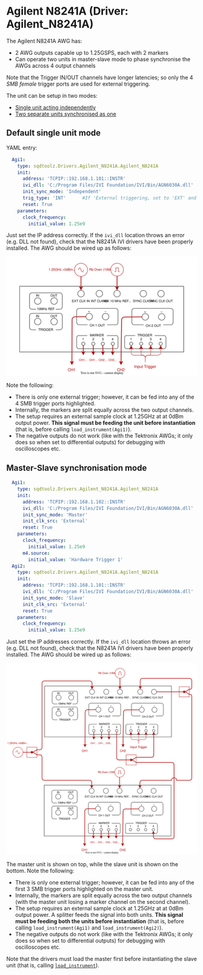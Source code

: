 # Agilent N8241A (Driver: Agilent_N8241A)

The Agilent N8241A AWG has:
- 2 AWG outputs capable up to 1.25GSPS, each with 2 markers
- Can operate two units in master-slave mode to phase synchronise the AWGs across 4 output channels

Note that the Trigger IN/OUT channels have longer latencies; so only the 4 *SMB female* trigger ports are used for external triggering.

The unit can be setup in two modes:
- [Single unit acting independently](#default-single-unit-mode)
- [Two separate units synchronised as one](#master-slave-synchronisation-mode)


## Default single unit mode

YAML entry:

```yaml
  Agi1:
    type: sqdtoolz.Drivers.Agilent_N8241A.Agilent_N8241A
    init:
      address: 'TCPIP::192.168.1.101::INSTR'
      ivi_dll: 'C:/Program Files/IVI Foundation/IVI/Bin/AGN6030A.dll'
      init_sync_mode: 'Independent'
      trig_type: 'INT'      #If 'External triggering, set to 'EXT' and trigger via any of the trigger Ports (1,2,3 or 4)
      reset: True
    parameters:
      clock_frequency:
        initial_value: 1.25e9
```

Just set the IP address correctly. If the `ivi_dll` location throws an error (e.g. DLL not found), check that the N8241A IVI drivers have been properly installed. The AWG should be wired up as follows:

![My Diagram3](Agilent_N8241A_indep.drawio.svg)

Note the following:

- There is only one external trigger; however, it can be fed into any of the 4 SMB trigger ports highlighted.
- Internally, the markers are split equally across the two output channels.
- The setup requires an external sample clock at 1.25GHz at at 0dBm output power. **This signal must be feeding the unit before instantiation** (that is, before calling `load_instrument(Agi1)`).
- The negative outputs do not work (like with the Tektronix AWGs; it only does so when set to differential outputs) for debugging with oscilloscopes etc.


## Master-Slave synchronisation mode

```yaml
  Agi1:
    type: sqdtoolz.Drivers.Agilent_N8241A.Agilent_N8241A
    init:
      address: 'TCPIP::192.168.1.102::INSTR'
      ivi_dll: 'C:/Program Files/IVI Foundation/IVI/Bin/AGN6030A.dll'
      init_sync_mode: 'Master'
      init_clk_src: 'External'
      reset: True
    parameters:
      clock_frequency:
        initial_value: 1.25e9
      m4.source:
        initial_value: 'Hardware Trigger 1'
  Agi2:
    type: sqdtoolz.Drivers.Agilent_N8241A.Agilent_N8241A
    init:
      address: 'TCPIP::192.168.1.101::INSTR'
      ivi_dll: 'C:/Program Files/IVI Foundation/IVI/Bin/AGN6030A.dll'
      init_sync_mode: 'Slave'
      init_clk_src: 'External'
      reset: True
    parameters:
      clock_frequency:
        initial_value: 1.25e9
```

Just set the IP addresses correctly. If the `ivi_dll` location throws an error (e.g. DLL not found), check that the N8241A IVI drivers have been properly installed. The AWG should be wired up as follows:

![My Diagram3](Agilent_N8241A_MS.drawio.svg)

The master unit is shown on top, while the slave unit is shown on the bottom. Note the following:

- There is only one external trigger; however, it can be fed into any of the first 3 SMB trigger ports highlighted on the master unit.
- Internally, the markers are split equally across the two output channels (with the master unit losing a marker channel on the second channel).
- The setup requires an external sample clock at 1.25GHz at at 0dBm output power. A splitter feeds the signal into both units. **This signal must be feeding both the units before instantiation** (that is, before calling `load_instrument(Agi1)` and `load_instrument(Agi2)`).
- The negative outputs do not work (like with the Tektronix AWGs; it only does so when set to differential outputs) for debugging with oscilloscopes etc.

Note that the drivers must load the master first before instantiating the slave unit (that is, calling [`load_instrument`](../Exp_Overview.md)).
